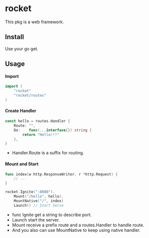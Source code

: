 # rocket
This pkg is a web framework.
## Install
Use your go get.
## Usage
#### Import
```go
import (
    "rocket"
    "rocket/routes"
)
```
#### Create Handler
```go
const hello = routes.Handler {
    Route: "",
    Do:    func(...interface{}) string {
        return "Hello!!!"
    },
}
```
- Handler.Route is a suffix for routing.
#### Mount and Start
```go
func index(w http.ResponseWriter, r *http.Request) {
    // ...
}

rocket.Ignite(":8080").
    Mount("/hello", hello).
    MountNative("/", index)
    Launch() // Start Serve
```
- func Ignite get a string to describe port.
- Launch start the server.
- Mount receive a prefix route and a routes.Handler to handle route.
- And you also can use MountNative to keep using native handler.
